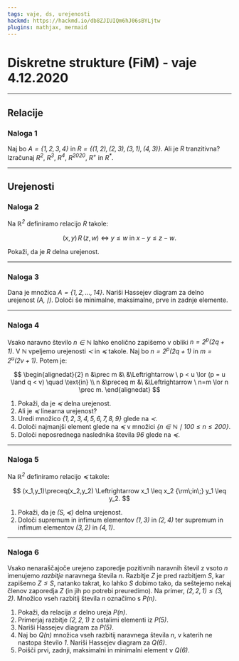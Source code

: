 ```yaml
---
tags: vaje, ds, urejenosti
hackmd: https://hackmd.io/db8ZJIUIQm6hJ06sBYLjtw
plugins: mathjax, mermaid
---
```

# Diskretne strukture (FiM) - vaje 4.12.2020

---

## Relacije

### Naloga 1

Naj bo <i>$A = \lbrace 1, 2, 3, 4 \rbrace$</i> in <i>$R = \lbrace (1, 2), (2, 3), (3, 1), (4, 3) \rbrace$</i>. Ali je <i>$R$</i> tranzitivna? Izračunaj <i>$R^2$</i>, <i>$R^3$</i>, <i>$R^4$</i>, <i>$R^{2020}$</i>, <i>$R^+$</i> in <i>$R^*$</i>.

---

## Urejenosti

### Naloga 2

Na <i>$\mathbb{R}^2$</i> definiramo relacijo <i>$R$</i> takole:

$$
(x,y) \, R \, (z,w) \ \Leftrightarrow \ y\leq w \text{ in } x-y\leq z-w.
$$

Pokaži, da je <i>$R$</i> delna urejenost.

---

### Naloga 3

Dana je množica <i>$A=\lbrace 1,2,\dots,14 \rbrace$</i>. Nariši Hassejev diagram za delno urejenost <i>$(A, \mid)$</i>. Določi še minimalne, maksimalne, prve in zadnje elemente.

---

### Naloga 4

Vsako naravno število <i>$n \in \mathbb{N}$</i> lahko enolično zapišemo v obliki <i>$n = 2^p(2q+1)$</i>. V <i>$\mathbb{N}$</i> vpeljemo urejenosti <i>$\prec$</i> in <i>$\preceq$</i> takole. Naj bo <i>$n=2^p(2q+1)$</i> in <i>$m = 2^u(2v+1)$</i>. Potem je:

$$
\begin{alignedat}{2}
n &\prec m &\ &\Leftrightarrow \ p < u \lor (p = u \land q < v) \quad \text{in} \\
n &\preceq m &\ &\Leftrightarrow \ n=m \lor n \prec m.
\end{alignedat}
$$

1. Pokaži, da je <i>$\preceq$</i> delna urejenost.
2. Ali je <i>$\preceq$</i> linearna urejenost?
3. Uredi množico <i>$\lbrace 1,2,3,4,5,6,7,8,9 \rbrace$</i> glede na <i>$\prec$.</i>
4. Določi najmanjši element glede na <i>$\preceq$</i> v množici <i>$\lbrace n \in \mathbb{N} \mid 100 \leq n \leq 200 \rbrace$</i>.
5. Določi neposrednega naslednika števila <i>$96$</i> glede na <i>$\preceq$</i>.

---

### Naloga 5

Na <i>$\mathbb{R}^2$</i> definiramo relacijo <i>$\preceq$</i> takole:

$$
(x_1,y_1)\preceq(x_2,y_2) \Leftrightarrow
x_1 \leq x_2 {\rm\;in\;} y_1 \leq y_2.
$$

1. Pokaži, da je <i>$(S, \preceq)$</i> delna urejenost.
2. Določi supremum in infimum elementov <i>$(1,3)$</i> in <i>$(2,4)$</i> ter supremum in infimum elementov <i>$(3,2)$</i> in <i>$(4,1)$</i>.

---

### Naloga 6

Vsako nenaraščajoče urejeno zaporedje pozitivnih naravnih števil z vsoto <i>$n$</i> imenujemo *razbitje* naravnega števila <i>$n$</i>. Razbitje <i>$Z$</i> je pred razbitjem <i>$S$</i>, kar zapišemo <i>$Z \leq S$</i>, natanko takrat, ko lahko <i>$S$</i> dobimo tako, da seštejemo nekaj členov zaporedja <i>$Z$</i> (in jih po potrebi preuredimo). Na primer, <i>$(2,2,1) \leq (3,2)$</i>. Množico vseh razbitij števila <i>$n$</i> označimo s <i>$P(n)$</i>.

1. Pokaži, da relacija <i>$\leq$</i> delno ureja <i>$P(n)$</i>.
2. Primerjaj razbitje <i>$(2,2,1)$</i> z ostalimi elementi iz <i>$P(5)$</i>.
3. Nariši Hassejev diagram za <i>$P(5)$</i>.
4. Naj bo <i>$Q(n)$</i> množica vseh razbitij naravnega števila <i>$n$</i>, v katerih ne nastopa število <i>$1$</i>. Nariši Hassejev diagram za <i>$Q(6)$</i>.
5. Poišči prvi, zadnji, maksimalni in minimalni element v <i>$Q(6)$</i>.
